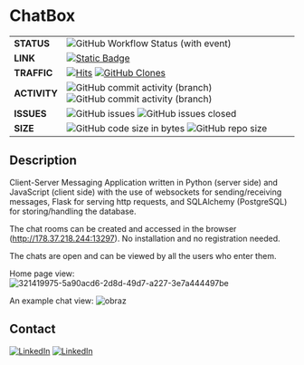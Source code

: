 # ChatBox
| | |
|:--------|:------|
| **STATUS** | ![GitHub Workflow Status (with event)](https://img.shields.io/github/actions/workflow/status/KajaBraz/ChatBox/.github%2Fworkflows%2Fpythonapp.yml) |
| **LINK** | [![Static Badge](https://img.shields.io/badge/access_ChatBox-HERE-FFE66D)](http://178.37.218.244:13297) |
| **TRAFFIC** | [![Hits](https://hits.sh/github.com/silentsoft/hits.svg?view=today-total&color=pink&label=daily+/+total+views)](https://github.com/KajaBraz/ChatBox) [![GitHub Clones](https://img.shields.io/badge/dynamic/json?color=pink&label=clones&query=count&url=https://gist.githubusercontent.com/KajaBraz/6c721046f14e080ef8e2a0038b4036b0/raw/clone.json)](https://github.com/MShawon/github-clone-count-badge) |
| **ACTIVITY** | ![GitHub commit activity (branch)](https://img.shields.io/github/commit-activity/t/KajaBraz/ChatBox?label=commits+count&color=orange) ![GitHub commit activity (branch)](https://img.shields.io/github/commit-activity/y/KajaBraz/ChatBox/master?label=commits+frequency&color=orange) |
| **ISSUES** | ![GitHub issues](https://img.shields.io/github/issues-raw/KajaBraz/ChatBox?color=brown) ![GitHub issues closed](https://img.shields.io/github/issues-closed-raw/KajaBraz/ChatBox.svg?color=brown) |
| **SIZE** | ![GitHub code size in bytes](https://img.shields.io/github/languages/code-size/KajaBraz/ChatBox?color=blue) ![GitHub repo size](https://img.shields.io/github/repo-size/KajaBraz/ChatBox?color=blue) |

## Description
Client-Server Messaging Application written in Python (server side) and JavaScript (client side) with the use of websockets for sending/receiving messages, Flask for serving http requests, and SQLAlchemy (PostgreSQL) for storing/handling the database.

The chat rooms can be created and accessed in the browser (http://178.37.218.244:13297). No installation and no registration needed.

The chats are open and can be viewed by all the users who enter them.

Home page view:
![321419975-5a90acd6-2d8d-49d7-a227-3e7a444497be](https://github.com/KajaBraz/ChatBox/assets/58611238/42a4a2d2-1147-46a0-8420-9cb6e77d2c81)

An example chat view:
![obraz](https://github.com/KajaBraz/ChatBox/assets/58611238/24835cc4-49df-4666-9f4d-facb1d87f23e)

## Contact
[![LinkedIn](https://img.shields.io/badge/linkedin-%230077B5.svg?style=for-the-badge&logo=linkedin&logoColor=white&label=Jakub)](https://www.linkedin.com/in/jakub-braz)
[![LinkedIn](https://img.shields.io/badge/linkedin-%230077B5.svg?style=for-the-badge&logo=linkedin&logoColor=white&label=Kaja)](https://www.linkedin.com/in/kaja-brąz-212661160)
